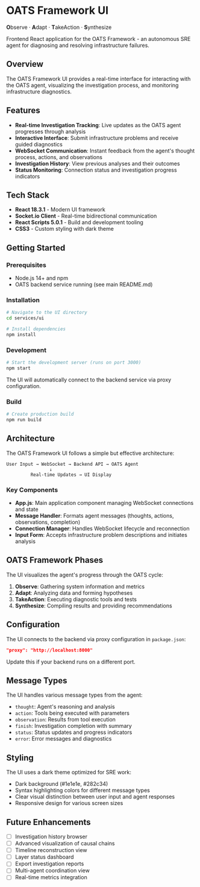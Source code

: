 # OATS Framework UI

**O**bserve · **A**dapt · **T**akeAction · **S**ynthesize

Frontend React application for the OATS Framework - an autonomous SRE agent for diagnosing and resolving infrastructure failures.

## Overview

The OATS Framework UI provides a real-time interface for interacting with the OATS agent, visualizing the investigation process, and monitoring infrastructure diagnostics.

## Features

- **Real-time Investigation Tracking**: Live updates as the OATS agent progresses through analysis
- **Interactive Interface**: Submit infrastructure problems and receive guided diagnostics
- **WebSocket Communication**: Instant feedback from the agent's thought process, actions, and observations
- **Investigation History**: View previous analyses and their outcomes
- **Status Monitoring**: Connection status and investigation progress indicators

## Tech Stack

- **React 18.3.1** - Modern UI framework
- **Socket.io Client** - Real-time bidirectional communication
- **React Scripts 5.0.1** - Build and development tooling
- **CSS3** - Custom styling with dark theme

## Getting Started

### Prerequisites
- Node.js 14+ and npm
- OATS backend service running (see main README.md)

### Installation

```bash
# Navigate to the UI directory
cd services/ui

# Install dependencies
npm install
```

### Development

```bash
# Start the development server (runs on port 3000)
npm start
```

The UI will automatically connect to the backend service via proxy configuration.

### Build

```bash
# Create production build
npm run build
```

## Architecture

The OATS Framework UI follows a simple but effective architecture:

```
User Input → WebSocket → Backend API → OATS Agent
                ↓
         Real-time Updates → UI Display
```

### Key Components

- **App.js**: Main application component managing WebSocket connections and state
- **Message Handler**: Formats agent messages (thoughts, actions, observations, completion)
- **Connection Manager**: Handles WebSocket lifecycle and reconnection
- **Input Form**: Accepts infrastructure problem descriptions and initiates analysis

## OATS Framework Phases

The UI visualizes the agent's progress through the OATS cycle:

1. **Observe**: Gathering system information and metrics
2. **Adapt**: Analyzing data and forming hypotheses
3. **TakeAction**: Executing diagnostic tools and tests
4. **Synthesize**: Compiling results and providing recommendations

## Configuration

The UI connects to the backend via proxy configuration in `package.json`:

```json
"proxy": "http://localhost:8000"
```

Update this if your backend runs on a different port.

## Message Types

The UI handles various message types from the agent:

- `thought`: Agent's reasoning and analysis
- `action`: Tools being executed with parameters
- `observation`: Results from tool execution
- `finish`: Investigation completion with summary
- `status`: Status updates and progress indicators
- `error`: Error messages and diagnostics

## Styling

The UI uses a dark theme optimized for SRE work:
- Dark background (#1e1e1e, #282c34)
- Syntax highlighting colors for different message types
- Clear visual distinction between user input and agent responses
- Responsive design for various screen sizes

## Future Enhancements

- [ ] Investigation history browser
- [ ] Advanced visualization of causal chains
- [ ] Timeline reconstruction view
- [ ] Layer status dashboard
- [ ] Export investigation reports
- [ ] Multi-agent coordination view
- [ ] Real-time metrics integration
